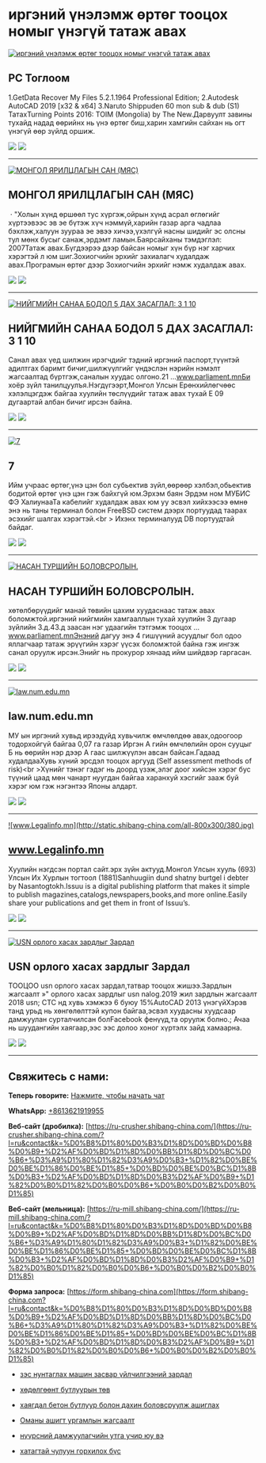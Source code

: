 # иргэний үнэлэмж өртөг тооцох номыг үнэгүй татаж авах

<a href="https://swt.shibang-china.com/?l=ru&img&k=%D0%B8%D1%80%D0%B3%D1%8D%D0%BD%D0%B8%D0%B9+%D2%AF%D0%BD%D1%8D%D0%BB%D1%8D%D0%BC%D0%B6+%D3%A9%D1%80%D1%82%D3%A9%D0%B3+%D1%82%D0%BE%D0%BE%D1%86%D0%BE%D1%85+%D0%BD%D0%BE%D0%BC%D1%8B%D0%B3+%D2%AF%D0%BD%D1%8D%D0%B3%D2%AF%D0%B9+%D1%82%D0%B0%D1%82%D0%B0%D0%B6+%D0%B0%D0%B2%D0%B0%D1%85" target="_blank">![иргэний үнэлэмж өртөг тооцох номыг үнэгүй татаж авах](http://static.shibang-china.com/all-800x300/923.jpg)</a>

## PC Тоглоом
1.GetData Recover My Files 5.2.1.1964 Professional Edition; 2.Autodesk AutoCAD 2019 [x32 &amp; x64] 3.Naruto Shippuden 60 mon sub &amp; dub (S1) ТатахTurning Points 2016: TOIM (Mongolia) by The New.Дарвуулт завины тухайд надад өөрийнх нь үнэ өртөг биш,харин хамгийн сайхан нь огт үнэгүй өөр зүйлд оршиж.


<a href="https://whatsapp.shibangsoft.com/WhatsApp.php" target="_blank" title="WhatsApp">![](http://static.shibang-china.com/icon/whatsapp.png)</a> <a href="https://swt.shibang-china.com/?l=ru&icon&k=%D0%B8%D1%80%D0%B3%D1%8D%D0%BD%D0%B8%D0%B9+%D2%AF%D0%BD%D1%8D%D0%BB%D1%8D%D0%BC%D0%B6+%D3%A9%D1%80%D1%82%D3%A9%D0%B3+%D1%82%D0%BE%D0%BE%D1%86%D0%BE%D1%85+%D0%BD%D0%BE%D0%BC%D1%8B%D0%B3+%D2%AF%D0%BD%D1%8D%D0%B3%D2%AF%D0%B9+%D1%82%D0%B0%D1%82%D0%B0%D0%B6+%D0%B0%D0%B2%D0%B0%D1%85" target="_blank">![](http://static.shibang-china.com/icon/chat-ru.png)</a>

---

<a href="https://swt.shibang-china.com/?l=ru&img&k=%D0%B8%D1%80%D0%B3%D1%8D%D0%BD%D0%B8%D0%B9+%D2%AF%D0%BD%D1%8D%D0%BB%D1%8D%D0%BC%D0%B6+%D3%A9%D1%80%D1%82%D3%A9%D0%B3+%D1%82%D0%BE%D0%BE%D1%86%D0%BE%D1%85+%D0%BD%D0%BE%D0%BC%D1%8B%D0%B3+%D2%AF%D0%BD%D1%8D%D0%B3%D2%AF%D0%B9+%D1%82%D0%B0%D1%82%D0%B0%D0%B6+%D0%B0%D0%B2%D0%B0%D1%85" target="_blank">![МОНГОЛ ЯРИЛЦЛАГЫН САН (МЯС)](http://static.shibang-china.com/all-800x300/89.jpg)</a>

## МОНГОЛ ЯРИЛЦЛАГЫН САН (МЯС)
&nbsp;&#0183;&#32;&quot;Холын хүнд өршөөл тус хүргэж,ойрын хүнд асрал өглөгийг хүртээвээс эв эе бүтэж хүч нэммүй,харийн газар арга чадлаа бэхлэж,халуун зуураа эе эвээ хичээ,үхэлгүй насны шидийг эс олсны тул мөнх бусыг санаж,эрдэмт ламын.Баярсайханы тэмдэглэл: 2007Татаж авах.Бүгдээрээ дээр байсан номыг хүн бүр нэг харчих хэрэгтэй л юм шиг.Зохиогчийн эрхийг захиалагч худалдаж авах.Програмын өртөг дээр Зохиогчийн эрхийг нэмж худалдаж авах.


<a href="https://whatsapp.shibangsoft.com/WhatsApp.php" target="_blank" title="WhatsApp">![](http://static.shibang-china.com/icon/whatsapp.png)</a> <a href="https://swt.shibang-china.com/?l=ru&icon&k=%D0%B8%D1%80%D0%B3%D1%8D%D0%BD%D0%B8%D0%B9+%D2%AF%D0%BD%D1%8D%D0%BB%D1%8D%D0%BC%D0%B6+%D3%A9%D1%80%D1%82%D3%A9%D0%B3+%D1%82%D0%BE%D0%BE%D1%86%D0%BE%D1%85+%D0%BD%D0%BE%D0%BC%D1%8B%D0%B3+%D2%AF%D0%BD%D1%8D%D0%B3%D2%AF%D0%B9+%D1%82%D0%B0%D1%82%D0%B0%D0%B6+%D0%B0%D0%B2%D0%B0%D1%85" target="_blank">![](http://static.shibang-china.com/icon/chat-ru.png)</a>

---

<a href="https://swt.shibang-china.com/?l=ru&img&k=%D0%B8%D1%80%D0%B3%D1%8D%D0%BD%D0%B8%D0%B9+%D2%AF%D0%BD%D1%8D%D0%BB%D1%8D%D0%BC%D0%B6+%D3%A9%D1%80%D1%82%D3%A9%D0%B3+%D1%82%D0%BE%D0%BE%D1%86%D0%BE%D1%85+%D0%BD%D0%BE%D0%BC%D1%8B%D0%B3+%D2%AF%D0%BD%D1%8D%D0%B3%D2%AF%D0%B9+%D1%82%D0%B0%D1%82%D0%B0%D0%B6+%D0%B0%D0%B2%D0%B0%D1%85" target="_blank">![НИЙГМИЙН САНАА БОДОЛ 5 ДАХ ЗАСАГЛАЛ: 3 1 10](http://static.shibang-china.com/all-800x300/1367.jpg)</a>

## НИЙГМИЙН САНАА БОДОЛ 5 ДАХ ЗАСАГЛАЛ: 3 1 10
Санал авах үед шилжин ирэгчдийг тэдний иргэний паспорт,түүнтэй адилтгах баримт бичиг,шилжүүлгийг үндэслэн нэрийн нэмэлт жагсаалтад бүртгэж,саналын хуудас олгоно.21 …www.parliament.mnБи хоёр зүйл танилцуулъя.Нэгдүгээрт,Монгол Улсын Ерөнхийлөгчөөс хэлэлцэгдэж байгаа хуулийн төслүүдийг татаж авах тухай Е 09 дугаартай албан бичиг ирсэн байна.


<a href="https://whatsapp.shibangsoft.com/WhatsApp.php" target="_blank" title="WhatsApp">![](http://static.shibang-china.com/icon/whatsapp.png)</a> <a href="https://swt.shibang-china.com/?l=ru&icon&k=%D0%B8%D1%80%D0%B3%D1%8D%D0%BD%D0%B8%D0%B9+%D2%AF%D0%BD%D1%8D%D0%BB%D1%8D%D0%BC%D0%B6+%D3%A9%D1%80%D1%82%D3%A9%D0%B3+%D1%82%D0%BE%D0%BE%D1%86%D0%BE%D1%85+%D0%BD%D0%BE%D0%BC%D1%8B%D0%B3+%D2%AF%D0%BD%D1%8D%D0%B3%D2%AF%D0%B9+%D1%82%D0%B0%D1%82%D0%B0%D0%B6+%D0%B0%D0%B2%D0%B0%D1%85" target="_blank">![](http://static.shibang-china.com/icon/chat-ru.png)</a>

---

<a href="https://swt.shibang-china.com/?l=ru&img&k=%D0%B8%D1%80%D0%B3%D1%8D%D0%BD%D0%B8%D0%B9+%D2%AF%D0%BD%D1%8D%D0%BB%D1%8D%D0%BC%D0%B6+%D3%A9%D1%80%D1%82%D3%A9%D0%B3+%D1%82%D0%BE%D0%BE%D1%86%D0%BE%D1%85+%D0%BD%D0%BE%D0%BC%D1%8B%D0%B3+%D2%AF%D0%BD%D1%8D%D0%B3%D2%AF%D0%B9+%D1%82%D0%B0%D1%82%D0%B0%D0%B6+%D0%B0%D0%B2%D0%B0%D1%85" target="_blank">![7](http://static.shibang-china.com/all-800x300/178.jpg)</a>

## 7
Ийм учраас өртөг,үнэ цэн бол субьектив зүйл,өөрөөр хэлбэл,обьектив бодитой өртөг үнэ цэн гэж байхгүй юм.Эрхэм баян Эрдэм ном МУБИС ФЭ ХалиунааТа кабелийг худалдаж авах юм уу эсвэл хийхээсээ өмнө энэ нь таны терминал болон FreeBSD систем дээрх портуудад таарах эсэхийг шалгах хэрэгтэй.&lt;br &gt; Ихэнх терминалууд DB портуудтай байдаг.


<a href="https://whatsapp.shibangsoft.com/WhatsApp.php" target="_blank" title="WhatsApp">![](http://static.shibang-china.com/icon/whatsapp.png)</a> <a href="https://swt.shibang-china.com/?l=ru&icon&k=%D0%B8%D1%80%D0%B3%D1%8D%D0%BD%D0%B8%D0%B9+%D2%AF%D0%BD%D1%8D%D0%BB%D1%8D%D0%BC%D0%B6+%D3%A9%D1%80%D1%82%D3%A9%D0%B3+%D1%82%D0%BE%D0%BE%D1%86%D0%BE%D1%85+%D0%BD%D0%BE%D0%BC%D1%8B%D0%B3+%D2%AF%D0%BD%D1%8D%D0%B3%D2%AF%D0%B9+%D1%82%D0%B0%D1%82%D0%B0%D0%B6+%D0%B0%D0%B2%D0%B0%D1%85" target="_blank">![](http://static.shibang-china.com/icon/chat-ru.png)</a>

---

<a href="https://swt.shibang-china.com/?l=ru&img&k=%D0%B8%D1%80%D0%B3%D1%8D%D0%BD%D0%B8%D0%B9+%D2%AF%D0%BD%D1%8D%D0%BB%D1%8D%D0%BC%D0%B6+%D3%A9%D1%80%D1%82%D3%A9%D0%B3+%D1%82%D0%BE%D0%BE%D1%86%D0%BE%D1%85+%D0%BD%D0%BE%D0%BC%D1%8B%D0%B3+%D2%AF%D0%BD%D1%8D%D0%B3%D2%AF%D0%B9+%D1%82%D0%B0%D1%82%D0%B0%D0%B6+%D0%B0%D0%B2%D0%B0%D1%85" target="_blank">![НАСАН ТУРШИЙН БОЛОВСРОЛЫН.](http://static.shibang-china.com/all-800x300/27.jpg)</a>

## НАСАН ТУРШИЙН БОЛОВСРОЛЫН.
хөтөлбөрүүдийг манай төвийн цахим хуудаснаас татаж авах боломжтой.иргэний нийгмийн хамгааллын тухай хуулийн 3 дугаар зүйлийн 3.д.43.д заасан нэг удаагийн тэтгэмж тооцох …www.parliament.mnЭнэний дагуу энэ 4 гишүүний асуудлыг бол одоо яллагчаар татаж эрүүгийн хэрэг үүсэх боломжтой байна гэж ингэж санал оруулж ирсэн.Энийг нь прокурор хянаад ийм шийдвэр гаргасан.


<a href="https://whatsapp.shibangsoft.com/WhatsApp.php" target="_blank" title="WhatsApp">![](http://static.shibang-china.com/icon/whatsapp.png)</a> <a href="https://swt.shibang-china.com/?l=ru&icon&k=%D0%B8%D1%80%D0%B3%D1%8D%D0%BD%D0%B8%D0%B9+%D2%AF%D0%BD%D1%8D%D0%BB%D1%8D%D0%BC%D0%B6+%D3%A9%D1%80%D1%82%D3%A9%D0%B3+%D1%82%D0%BE%D0%BE%D1%86%D0%BE%D1%85+%D0%BD%D0%BE%D0%BC%D1%8B%D0%B3+%D2%AF%D0%BD%D1%8D%D0%B3%D2%AF%D0%B9+%D1%82%D0%B0%D1%82%D0%B0%D0%B6+%D0%B0%D0%B2%D0%B0%D1%85" target="_blank">![](http://static.shibang-china.com/icon/chat-ru.png)</a>

---

<a href="https://swt.shibang-china.com/?l=ru&img&k=%D0%B8%D1%80%D0%B3%D1%8D%D0%BD%D0%B8%D0%B9+%D2%AF%D0%BD%D1%8D%D0%BB%D1%8D%D0%BC%D0%B6+%D3%A9%D1%80%D1%82%D3%A9%D0%B3+%D1%82%D0%BE%D0%BE%D1%86%D0%BE%D1%85+%D0%BD%D0%BE%D0%BC%D1%8B%D0%B3+%D2%AF%D0%BD%D1%8D%D0%B3%D2%AF%D0%B9+%D1%82%D0%B0%D1%82%D0%B0%D0%B6+%D0%B0%D0%B2%D0%B0%D1%85" target="_blank">![law.num.edu.mn](http://static.shibang-china.com/all-800x300/550.jpg)</a>

## law.num.edu.mn
МУ ын иргэний хувьд ирээдүйд хувьчилж өмчлөлдөө авах,одоогоор тодорхойгүй байгаа 0,07 га газар Иргэн А гийн өмчлөлийн орон сууцыг Б нь өөрийн нэр дээр А гаас шилжүүлэн авсан байсан.Гадаад худалдааХувь хүний эрсдэл тооцох аргууд (Self assessment methods of risk)&lt;br &gt;Хүнийг тэнэг гэдэг нь доорд үзэж,элэг доог хийсэн хэрэг бус түүний цаад мөн чанарт нуугдан байгаа харанхуй хэсгийг зааж буй хэрэг юм гэж нэгэнтээ Японы алдарт.


<a href="https://whatsapp.shibangsoft.com/WhatsApp.php" target="_blank" title="WhatsApp">![](http://static.shibang-china.com/icon/whatsapp.png)</a> <a href="https://swt.shibang-china.com/?l=ru&icon&k=%D0%B8%D1%80%D0%B3%D1%8D%D0%BD%D0%B8%D0%B9+%D2%AF%D0%BD%D1%8D%D0%BB%D1%8D%D0%BC%D0%B6+%D3%A9%D1%80%D1%82%D3%A9%D0%B3+%D1%82%D0%BE%D0%BE%D1%86%D0%BE%D1%85+%D0%BD%D0%BE%D0%BC%D1%8B%D0%B3+%D2%AF%D0%BD%D1%8D%D0%B3%D2%AF%D0%B9+%D1%82%D0%B0%D1%82%D0%B0%D0%B6+%D0%B0%D0%B2%D0%B0%D1%85" target="_blank">![](http://static.shibang-china.com/icon/chat-ru.png)</a>

---

<a href="https://swt.shibang-china.com/?l=ru&img&k=%D0%B8%D1%80%D0%B3%D1%8D%D0%BD%D0%B8%D0%B9+%D2%AF%D0%BD%D1%8D%D0%BB%D1%8D%D0%BC%D0%B6+%D3%A9%D1%80%D1%82%D3%A9%D0%B3+%D1%82%D0%BE%D0%BE%D1%86%D0%BE%D1%85+%D0%BD%D0%BE%D0%BC%D1%8B%D0%B3+%D2%AF%D0%BD%D1%8D%D0%B3%D2%AF%D0%B9+%D1%82%D0%B0%D1%82%D0%B0%D0%B6+%D0%B0%D0%B2%D0%B0%D1%85" target="_blank">![www.Legalinfo.mn](http://static.shibang-china.com/all-800x300/380.jpg)</a>

## www.Legalinfo.mn
Хуулийн нэгдсэн портал сайт.эрх зүйн актууд.Монгол Улсын хууль (693) Улсын Их Хурлын тогтоол (1881)Sanhuugiin dund shatny burtgel i debter by Nasantogtokh.Issuu is a digital publishing platform that makes it simple to publish magazines,catalogs,newspapers,books,and more online.Easily share your publications and get them in front of Issuu’s.


<a href="https://whatsapp.shibangsoft.com/WhatsApp.php" target="_blank" title="WhatsApp">![](http://static.shibang-china.com/icon/whatsapp.png)</a> <a href="https://swt.shibang-china.com/?l=ru&icon&k=%D0%B8%D1%80%D0%B3%D1%8D%D0%BD%D0%B8%D0%B9+%D2%AF%D0%BD%D1%8D%D0%BB%D1%8D%D0%BC%D0%B6+%D3%A9%D1%80%D1%82%D3%A9%D0%B3+%D1%82%D0%BE%D0%BE%D1%86%D0%BE%D1%85+%D0%BD%D0%BE%D0%BC%D1%8B%D0%B3+%D2%AF%D0%BD%D1%8D%D0%B3%D2%AF%D0%B9+%D1%82%D0%B0%D1%82%D0%B0%D0%B6+%D0%B0%D0%B2%D0%B0%D1%85" target="_blank">![](http://static.shibang-china.com/icon/chat-ru.png)</a>

---

<a href="https://swt.shibang-china.com/?l=ru&img&k=%D0%B8%D1%80%D0%B3%D1%8D%D0%BD%D0%B8%D0%B9+%D2%AF%D0%BD%D1%8D%D0%BB%D1%8D%D0%BC%D0%B6+%D3%A9%D1%80%D1%82%D3%A9%D0%B3+%D1%82%D0%BE%D0%BE%D1%86%D0%BE%D1%85+%D0%BD%D0%BE%D0%BC%D1%8B%D0%B3+%D2%AF%D0%BD%D1%8D%D0%B3%D2%AF%D0%B9+%D1%82%D0%B0%D1%82%D0%B0%D0%B6+%D0%B0%D0%B2%D0%B0%D1%85" target="_blank">![USN орлого хасах зардлыг Зардал](http://static.shibang-china.com/all-800x300/834.jpg)</a>

## USN орлого хасах зардлыг Зардал
ТООЦОО usn орлого хасах зардал,татвар тооцох жишээ.Зардлын жагсаалт &#187;&quot; орлого хасах зардлыг usn nalog.2019 жил зардлын жагсаалт 2018 usn; СТС нд хувь хэмжээ 6 буюу 15%AutoCAD 2013 үнэгүйХэрэв танд урьд нь хөнгөлөлттэй купон байгаа,эсвэл хуудасны хуудсаар дамжуулан сурталчилсан болFacebook фенүүд,та оруулж болно.; Ачаа нь шуудангийн хаягаар,ээс ээс долоо хоног хүртэлх зайд хамаарна.


<a href="https://whatsapp.shibangsoft.com/WhatsApp.php" target="_blank" title="WhatsApp">![](http://static.shibang-china.com/icon/whatsapp.png)</a> <a href="https://swt.shibang-china.com/?l=ru&icon&k=%D0%B8%D1%80%D0%B3%D1%8D%D0%BD%D0%B8%D0%B9+%D2%AF%D0%BD%D1%8D%D0%BB%D1%8D%D0%BC%D0%B6+%D3%A9%D1%80%D1%82%D3%A9%D0%B3+%D1%82%D0%BE%D0%BE%D1%86%D0%BE%D1%85+%D0%BD%D0%BE%D0%BC%D1%8B%D0%B3+%D2%AF%D0%BD%D1%8D%D0%B3%D2%AF%D0%B9+%D1%82%D0%B0%D1%82%D0%B0%D0%B6+%D0%B0%D0%B2%D0%B0%D1%85" target="_blank">![](http://static.shibang-china.com/icon/chat-ru.png)</a>

---
## Свяжитесь с нами:

**Теперь говорите:** [Нажмите, чтобы начать чат](https://swt.shibang-china.com?l=ru&contact&k=%D0%B8%D1%80%D0%B3%D1%8D%D0%BD%D0%B8%D0%B9+%D2%AF%D0%BD%D1%8D%D0%BB%D1%8D%D0%BC%D0%B6+%D3%A9%D1%80%D1%82%D3%A9%D0%B3+%D1%82%D0%BE%D0%BE%D1%86%D0%BE%D1%85+%D0%BD%D0%BE%D0%BC%D1%8B%D0%B3+%D2%AF%D0%BD%D1%8D%D0%B3%D2%AF%D0%B9+%D1%82%D0%B0%D1%82%D0%B0%D0%B6+%D0%B0%D0%B2%D0%B0%D1%85)

**WhatsApp:**  [+8613621919955](https://whatsapp.shibangsoft.com/WhatsApp.php)

**Веб-сайт (дробилка):** [https://ru-crusher.shibang-china.com/](https://ru-crusher.shibang-china.com/?l=ru&contact&k=%D0%B8%D1%80%D0%B3%D1%8D%D0%BD%D0%B8%D0%B9+%D2%AF%D0%BD%D1%8D%D0%BB%D1%8D%D0%BC%D0%B6+%D3%A9%D1%80%D1%82%D3%A9%D0%B3+%D1%82%D0%BE%D0%BE%D1%86%D0%BE%D1%85+%D0%BD%D0%BE%D0%BC%D1%8B%D0%B3+%D2%AF%D0%BD%D1%8D%D0%B3%D2%AF%D0%B9+%D1%82%D0%B0%D1%82%D0%B0%D0%B6+%D0%B0%D0%B2%D0%B0%D1%85)

**Веб-сайт (мельница):** [https://ru-mill.shibang-china.com/](https://ru-mill.shibang-china.com/?l=ru&contact&k=%D0%B8%D1%80%D0%B3%D1%8D%D0%BD%D0%B8%D0%B9+%D2%AF%D0%BD%D1%8D%D0%BB%D1%8D%D0%BC%D0%B6+%D3%A9%D1%80%D1%82%D3%A9%D0%B3+%D1%82%D0%BE%D0%BE%D1%86%D0%BE%D1%85+%D0%BD%D0%BE%D0%BC%D1%8B%D0%B3+%D2%AF%D0%BD%D1%8D%D0%B3%D2%AF%D0%B9+%D1%82%D0%B0%D1%82%D0%B0%D0%B6+%D0%B0%D0%B2%D0%B0%D1%85)

**Форма запроса:** [https://form.shibang-china.com](https://form.shibang-china.com?l=ru&contact&k=%D0%B8%D1%80%D0%B3%D1%8D%D0%BD%D0%B8%D0%B9+%D2%AF%D0%BD%D1%8D%D0%BB%D1%8D%D0%BC%D0%B6+%D3%A9%D1%80%D1%82%D3%A9%D0%B3+%D1%82%D0%BE%D0%BE%D1%86%D0%BE%D1%85+%D0%BD%D0%BE%D0%BC%D1%8B%D0%B3+%D2%AF%D0%BD%D1%8D%D0%B3%D2%AF%D0%B9+%D1%82%D0%B0%D1%82%D0%B0%D0%B6+%D0%B0%D0%B2%D0%B0%D1%85)

* [зэс нунтаглах машин засвар үйлчилгээний зардал](../128/%D0%B7%D1%8D%D1%81%20%D0%BD%D1%83%D0%BD%D1%82%D0%B0%D0%B3%D0%BB%D0%B0%D1%85%20%D0%BC%D0%B0%D1%88%D0%B8%D0%BD%20%D0%B7%D0%B0%D1%81%D0%B2%D0%B0%D1%80%20%D2%AF%D0%B9%D0%BB%D1%87%D0%B8%D0%BB%D0%B3%D1%8D%D1%8D%D0%BD%D0%B8%D0%B9%20%D0%B7%D0%B0%D1%80%D0%B4%D0%B0%D0%BB.md)

* [хөдөлгөөнт бутлуурын төв](../129/%D1%85%D3%A9%D0%B4%D3%A9%D0%BB%D0%B3%D3%A9%D3%A9%D0%BD%D1%82%20%D0%B1%D1%83%D1%82%D0%BB%D1%83%D1%83%D1%80%D1%8B%D0%BD%20%D1%82%D3%A9%D0%B2.md)

* [хаягдал бетон бутлуур болон дахин боловсруулж ашиглах](../128/%D1%85%D0%B0%D1%8F%D0%B3%D0%B4%D0%B0%D0%BB%20%D0%B1%D0%B5%D1%82%D0%BE%D0%BD%20%D0%B1%D1%83%D1%82%D0%BB%D1%83%D1%83%D1%80%20%D0%B1%D0%BE%D0%BB%D0%BE%D0%BD%20%D0%B4%D0%B0%D1%85%D0%B8%D0%BD%20%D0%B1%D0%BE%D0%BB%D0%BE%D0%B2%D1%81%D1%80%D1%83%D1%83%D0%BB%D0%B6%20%D0%B0%D1%88%D0%B8%D0%B3%D0%BB%D0%B0%D1%85.md)

* [Оманы ашигт ургамлын жагсаалт](../127/%D0%9E%D0%BC%D0%B0%D0%BD%D1%8B%20%D0%B0%D1%88%D0%B8%D0%B3%D1%82%20%D1%83%D1%80%D0%B3%D0%B0%D0%BC%D0%BB%D1%8B%D0%BD%20%D0%B6%D0%B0%D0%B3%D1%81%D0%B0%D0%B0%D0%BB%D1%82.md)

* [нүүрсний дамжуулагчийн утга учир юу вэ](../127/%D0%BD%D2%AF%D2%AF%D1%80%D1%81%D0%BD%D0%B8%D0%B9%20%D0%B4%D0%B0%D0%BC%D0%B6%D1%83%D1%83%D0%BB%D0%B0%D0%B3%D1%87%D0%B8%D0%B9%D0%BD%20%D1%83%D1%82%D0%B3%D0%B0%20%D1%83%D1%87%D0%B8%D1%80%20%D1%8E%D1%83%20%D0%B2%D1%8D.md)

* [хатагтай чулуун горхилох бүс](../128/%D1%85%D0%B0%D1%82%D0%B0%D0%B3%D1%82%D0%B0%D0%B9%20%D1%87%D1%83%D0%BB%D1%83%D1%83%D0%BD%20%D0%B3%D0%BE%D1%80%D1%85%D0%B8%D0%BB%D0%BE%D1%85%20%D0%B1%D2%AF%D1%81.md)
